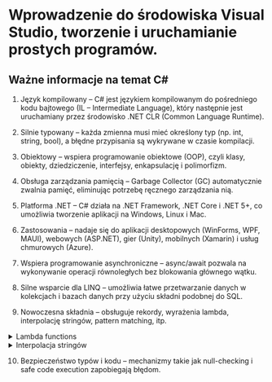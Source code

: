 # Wprowadzenie do środowiska Visual Studio, tworzenie i uruchamianie prostych programów.

## Ważne informacje na temat C#

1. Język kompilowany – C# jest językiem kompilowanym do pośredniego kodu bajtowego (IL – Intermediate Language), który następnie jest uruchamiany przez środowisko .NET CLR (Common Language Runtime).



2. Silnie typowany – każda zmienna musi mieć określony typ (np. int, string, bool), a błędne przypisania są wykrywane w czasie kompilacji.

3. Obiektowy – wspiera programowanie obiektowe (OOP), czyli klasy, obiekty, dziedziczenie, interfejsy, enkapsulację i polimorfizm.

4. Obsługa zarządzania pamięcią – Garbage Collector (GC) automatycznie zwalnia pamięć, eliminując potrzebę ręcznego zarządzania nią.

5. Platforma .NET – C# działa na .NET Framework, .NET Core i .NET 5+, co umożliwia tworzenie aplikacji na Windows, Linux i Mac.

6. Zastosowania – nadaje się do aplikacji desktopowych (WinForms, WPF, MAUI), webowych (ASP.NET), gier (Unity), mobilnych (Xamarin) i usług chmurowych (Azure).

7. Wspiera programowanie asynchroniczne – async/await pozwala na wykonywanie operacji równoległych bez blokowania głównego wątku.

8. Silne wsparcie dla LINQ – umożliwia łatwe przetwarzanie danych w kolekcjach i bazach danych przy użyciu składni podobnej do SQL.

9. Nowoczesna składnia – obsługuje rekordy, wyrażenia lambda, interpolację stringów, pattern matching, itp.

<details>
<summary>Lambda functions</summary>
Wyrażenia lambda to krótkie sposoby definiowania funkcji anonimowych.

`Func<int, int> square = x => x * x;`

https://learn.microsoft.com/pl-pl/dotnet/csharp/language-reference/operators/lambda-expressions
</details>

<details>
<summary>Interpolacja stringów</summary>
https://learn.microsoft.com/en-us/dotnet/csharp/language-reference/tokens/interpolated
</details>

10. Bezpieczeństwo typów i kodu – mechanizmy takie jak null-checking i safe code execution zapobiegają błędom.